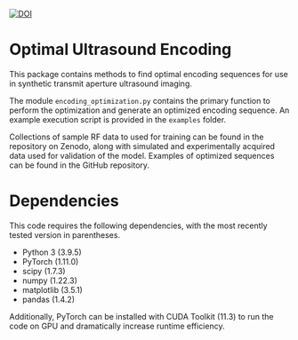 [![DOI](https://zenodo.org/badge/DOI/10.5281/zenodo.10689039.svg)](https://doi.org/10.5281/zenodo.10689039)

# Optimal Ultrasound Encoding

This package contains methods to find optimal encoding sequences for use in synthetic transmit aperture ultrasound imaging. 

The module `encoding_optimization.py` contains the primary function to perform the optimization and generate an optimized encoding sequence. An example execution script is provided in the `examples` folder. 

Collections of sample RF data to used for training can be found in the repository on Zenodo, along with simulated and experimentally acquired data used for validation of the model. Examples of optimized sequences can be found in the GitHub repository.

# Dependencies

This code requires the following dependencies, with the most recently tested version in parentheses.

- Python 3 (3.9.5)
- PyTorch (1.11.0)
- scipy (1.7.3)
- numpy (1.22.3)
- matplotlib (3.5.1)
- pandas (1.4.2)

Additionally, PyTorch can be installed with CUDA Toolkit (11.3) to run the code on GPU and dramatically increase runtime efficiency.
